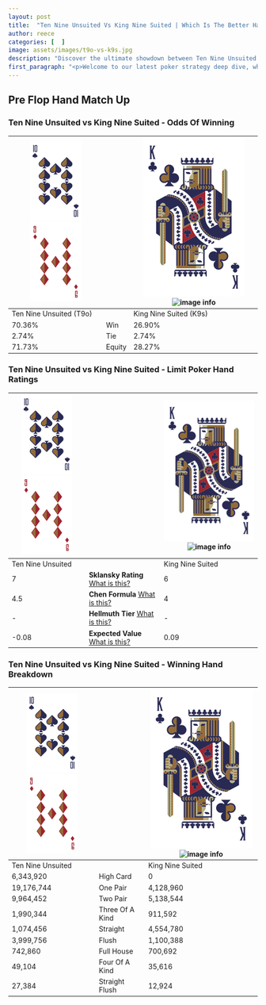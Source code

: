 ```yaml
---
layout: post
title:  "Ten Nine Unsuited Vs King Nine Suited | Which Is The Better Hand In Poker? A Complete Guide"
author: reece
categories: [  ]
image: assets/images/t9o-vs-k9s.jpg
description: "Discover the ultimate showdown between Ten Nine Unsuited and King Nine Suited in poker! Uncover the odds, strategies, and scenarios where one hand triumphs over the other. Get ready to up your poker game with this thrilling analysis."
first_paragraph: "<p>Welcome to our latest poker strategy deep dive, where we're pitting two distinct hands against each other in a high-stakes showdown: Ten Nine Unsuited vs King Nine Suited.</p><p>In the dynamic world of poker, every decision counts, and knowing which hand holds the upper hand is key to your success at the table.</p><p>In this article, we'll dissect these two hands, explore the scenarios where one dominates the other, and equip you with the knowledge to make strategic choices that can tip the odds in your favor.</p><p>Get ready to unravel the intriguing dynamics of these poker hands and elevate your game to new heights.</p>"
---
```




[comment]: # (sp0)

## Pre Flop Hand Match Up

<div class="table hand-ratings" markdown="1"> 



### Ten Nine Unsuited vs King Nine Suited - Odds Of Winning


    
| ![image info](assets/images/hand1/T.png) ![image info](assets/images/hand1/9o.png) |  | ![image info](assets/images/hand2/K.png) ![image info](assets/images/hand2/9s.png) |
| -------- | -------- | -------- |
| Ten Nine Unsuited (T9o) |  | King Nine Suited (K9s) |
| 70.36% | Win | 26.90% |
| 2.74% | Tie | 2.74% |
| 71.73% | Equity | 28.27% |




[comment]: # (sp1)



### Ten Nine Unsuited vs King Nine Suited - Limit Poker Hand Ratings


    
| ![image info](assets/images/hand1/T.png) ![image info](assets/images/hand1/9o.png) |  | ![image info](assets/images/hand2/K.png) ![image info](assets/images/hand2/9s.png) |
| -------- | -------- | -------- |
| Ten Nine Unsuited |  | King Nine Suited |
| 7 | **Sklansky Rating** [What is this?](/sklansky-rating-explained) | 6 |
| 4.5 | **Chen Formula** [What is this?](/chen-formula-explained) | 4 |
| - | **Hellmuth Tier** [What is this?](/Hellmuth-tier-explained) | - |
| -0.08 | **Expected Value** [What is this?](/expected-value-explained) | 0.09 |




[comment]: # (sp2)



### Ten Nine Unsuited vs King Nine Suited - Winning Hand Breakdown


    
| ![image info](assets/images/hand1/T.png) ![image info](assets/images/hand1/9o.png) |  | ![image info](assets/images/hand2/K.png) ![image info](assets/images/hand2/9s.png) |
| -------- | -------- | -------- |
| Ten Nine Unsuited |  | King Nine Suited |
| 6,343,920 | High Card | 0 |
| 19,176,744 | One Pair | 4,128,960 |
| 9,964,452 | Two Pair | 5,138,544 |
| 1,990,344 | Three Of A Kind | 911,592 |
| 1,074,456 | Straight | 4,554,780 |
| 3,999,756 | Flush | 1,100,388 |
| 742,860 | Full House | 700,692 |
| 49,104 | Four Of A Kind | 35,616 |
| 27,384 | Straight Flush | 12,924 |




[comment]: # (sp3)



</div>

[comment]: # (sp4)



[comment]: # (sp5)

